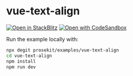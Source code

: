 # vue-text-align

[![Open in StackBlitz](https://developer.stackblitz.com/img/open_in_stackblitz.svg)](https://stackblitz.com/github/prosekit/examples/tree/master/vue-text-align)
[![Open with CodeSandbox](https://assets.codesandbox.io/github/button-edit-lime.svg)](https://codesandbox.io/p/sandbox/github/prosekit/examples/tree/master/vue-text-align)

Run the example locally with:

```bash
npx degit prosekit/examples/vue-text-align
cd vue-text-align
npm install
npm run dev
```
